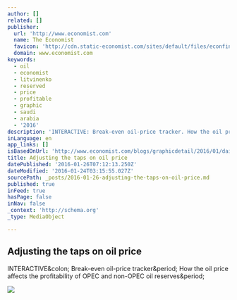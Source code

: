 ```yaml
---
author: []
related: []
publisher:
  url: 'http://www.economist.com'
  name: The Economist
  favicon: 'http://cdn.static-economist.com/sites/default/files/econfinal_favicon.ico'
  domain: www.economist.com
keywords:
  - oil
  - economist
  - litvinenko
  - reserved
  - price
  - profitable
  - graphic
  - saudi
  - arabia
  - '2016'
description: 'INTERACTIVE: Break-even oil-price tracker. How the oil price affects the profitability of OPEC and non-OPEC oil reserves.'
inLanguage: en
app_links: []
isBasedOnUrl: 'http://www.economist.com/blogs/graphicdetail/2016/01/daily-chart-6'
title: Adjusting the taps on oil price
datePublished: '2016-01-26T07:12:13.250Z'
dateModified: '2016-01-24T03:15:55.027Z'
sourcePath: _posts/2016-01-26-adjusting-the-taps-on-oil-price.md
published: true
inFeed: true
hasPage: false
inNav: false
_context: 'http://schema.org'
_type: MediaObject

---
```

<article style=""><h1>Adjusting the taps on oil price</h1><p>INTERACTIVE&amp;colon; Break-even oil-price tracker&amp;period; How the oil price affects the profitability of OPEC and non-OPEC oil reserves&amp;period;</p><img src="http://cdn.static-economist.com/sites/default/files/images/2015/07/blogs/graphic-detail/20150725_wop984.png" /></article>